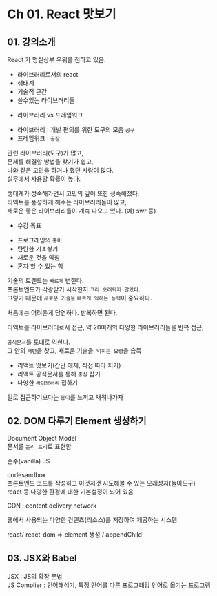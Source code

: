 # Ch 01. React 맛보기
## 01. 강의소개
React 가 명실상부 우위를 점하고 있음.

- 라이브러리로서의 react
- 생태계
- 기술적 근간
- 쓸수있는 라이브러리들

* 라이브러리 vs 프레임워크
 - 라이브러리 : 개발 편의를 위한 도구의 모음 `공구`
 - 프레임워크 : `공장`

 관련 라이브러리(도구)가 많고,  
 문제를 해결할 방법을 찾기가 쉽고,  
 나와 같은 고민을 하거나 했던 사람이 많다.  
 실무에서 사용할 확률이 높다.  

 생태계가 성숙해가면서
 고민의 깊이 또한 성숙해졌다.  
리액트를 풍성하게 해주는 라이브러리들이 많고,  
새로운 좋은 라이브러리들이 계속 나오고 있다.
(예) swr 등)

* 수강 목표
 - 프로그래밍의 `흥미`
 - 탄탄한 기초쌓기
 - 새로운 것을 익힘
 - 혼자 할 수 있는 힘  

 기술의 트렌드는 `빠르게` 변한다.  
 프론트엔드가 각광받기 시작한지 `그리 오래되지 않았다`.  
 그렇기 때문에 `새로운 기술을` `빠르게 익히는 능력`이 중요하다.  

처음에는 어려운게 당연하다. 반복하면 된다.

리액트를 라이브러리로서 접근,
약 20여개의 다양한 라이브러리들을 반복 접근,

`공식문서`를 토대로 익힌다.  
그 안의 `패턴`을 찾고, 새로운 기술을` 익히는 요령`을 습득  

- 리액트 맛보기(간단 에제, 직접 따라 치기)
- 리액트 공식문서를 통해 `중심` 잡기
- 다양한 `라이브러리` 접하기

일로 접근하기보다는 `흥미`를 느끼고 채워나가자  

## 02. DOM 다루기 Element 생성하기  
Document Object Model  
문서를 `논리 트리`로 표현함

순수(vanilla) JS

codesandbox  
프론트엔드 코드를 작성하고 이것저것 시도해볼 수 있는 모래상자(놀이도구)  
react 등 다양한 환경에 대한 기본설정이 되어 있음

CDN : content delivery network

웹에서 사용되는 다양한 컨텐츠(리소스)를 저장하여 제공하는 시스템  

react/ react-dom => element 생성 / appendChild

## 03. JSX와 Babel
JSX : JS의 확장 문법  
JS Complier : 언어해석기, 특정 언어를 다른 프로그래밍 언어로 옮기는 프로그램  

